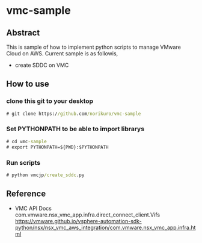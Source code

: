 # vmc-sample
## Abstract
This is sample of how to implement python scripts to manage VMware Cloud on AWS.
Current sample is as followis,
- create SDDC on VMC
## How to use
### clone this git to your desktop
```cmd
# git clone https://github.com/norikuro/vmc-sample
```
### Set PYTHONPATH to be able to import librarys
```cmd
# cd vmc-sample
# export PYTHONPATH=${PWD}:$PYTHONPATH
```
### Run scripts
```cmd
# python vmcjp/create_sddc.py
```
## Reference
- VMC API Docs
com.vmware.nsx_vmc_app.infra.direct_connect_client.Vifs
https://vmware.github.io/vsphere-automation-sdk-python/nsx/nsx_vmc_aws_integration/com.vmware.nsx_vmc_app.infra.html
